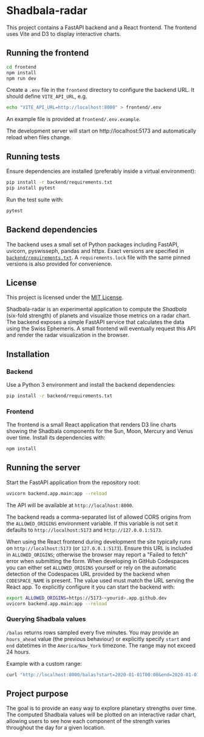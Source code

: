# Shadbala-radar

This project contains a FastAPI backend and a React frontend. The frontend uses Vite and D3 to display interactive charts.

## Running the frontend

```bash
cd frontend
npm install
npm run dev
```

Create a `.env` file in the `frontend` directory to configure the backend URL. It should define `VITE_API_URL`, e.g.

```bash
echo "VITE_API_URL=http://localhost:8000" > frontend/.env
```

An example file is provided at `frontend/.env.example`.

The development server will start on http://localhost:5173 and automatically reload when files change.

## Running tests

Ensure dependencies are installed (preferably inside a virtual environment):

```bash
pip install -r backend/requirements.txt
pip install pytest
```

Run the test suite with:

```bash
pytest
```

## Backend dependencies

The backend uses a small set of Python packages including FastAPI, uvicorn,
pyswisseph, pandas and httpx. Exact versions are specified in
[`backend/requirements.txt`](backend/requirements.txt). A `requirements.lock`
file with the same pinned versions is also provided for convenience.

## License

This project is licensed under the [MIT License](LICENSE).

Shadbala-radar is an experimental application to compute the *Shadbala* (six-fold strength) of planets and visualize those metrics on a radar chart. The backend exposes a simple FastAPI service that calculates the data using the Swiss Ephemeris. A small frontend will eventually request this API and render the radar visualization in the browser.

## Installation

### Backend

Use a Python 3 environment and install the backend dependencies:

```bash
pip install -r backend/requirements.txt
```

### Frontend

The frontend is a small React application that renders D3 line charts showing the Shadbala components for the Sun, Moon, Mercury and Venus over time. Install its dependencies with:

```bash
npm install
```

## Running the server

Start the FastAPI application from the repository root:

```bash
uvicorn backend.app.main:app --reload
```

The API will be available at `http://localhost:8000`.

The backend reads a comma-separated list of allowed CORS origins from the
`ALLOWED_ORIGINS` environment variable. If this variable is not set it
defaults to `http://localhost:5173` and `http://127.0.0.1:5173`.

When using the React frontend during development the site typically runs on
`http://localhost:5173` (or `127.0.0.1:5173`). Ensure this URL is included in
`ALLOWED_ORIGINS`; otherwise the browser may report a "Failed to fetch" error
when submitting the form. When developing in GitHub Codespaces you can either
set `ALLOWED_ORIGINS` yourself or rely on the automatic detection of the
Codespaces URL provided by the backend when `CODESPACE_NAME` is present. The
value used must match the URL serving the React app. To explicitly configure it
you can start the backend with:

```bash
export ALLOWED_ORIGINS=https://5173-<yourid>.app.github.dev
uvicorn backend.app.main:app --reload
```

### Querying Shadbala values

`/balas` returns rows sampled every five minutes. You may provide an
`hours_ahead` value (the previous behaviour) or explicitly specify `start` and
`end` datetimes in the `America/New_York` timezone. The range may not exceed 24
hours.

Example with a custom range:

```bash
curl "http://localhost:8000/balas?start=2020-01-01T00:00&end=2020-01-01T01:00&lat=37.7749&lon=-122.4194"
```

## Project purpose

The goal is to provide an easy way to explore planetary strengths over time. The computed Shadbala values will be plotted on an interactive radar chart, allowing users to see how each component of the strength varies throughout the day for a given location.

